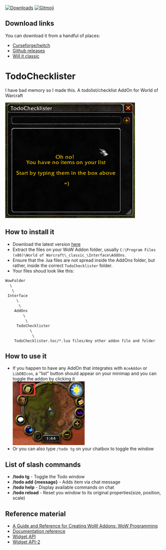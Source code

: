 [![Downloads](http://cf.way2muchnoise.eu/full_341737_downloads.svg)](https://www.curseforge.com/wow/addons/todochecklister)
[![Gitmoji](https://img.shields.io/badge/gitmoji-%20😜%20😍-FFDD67.svg)](https://gitmoji.carloscuesta.me)


## Download links
You can download it from a handful of places:
- [Curseforge/twitch](https://www.curseforge.com/wow/addons/todochecklister/files)
- [Github releases](https://github.com/AssisrMatheus/TodoChecklister/releases)
- [Will it classic](https://willitclassic.com/view/mc8DexxominWFB4i8W1a)

# TodoChecklister
I have bad memory so I made this. A todolist/checklist AddOn for World of Warcraft

![demoGif](./demo.gif)

## How to install it
- Download the latest version [here](https://github.com/AssisrMatheus/TodoChecklister/releases/)
- Extract the files on your WoW Addon folder, usually `C:\Program Files (x86)\World of Warcraft\_classic_\Interface\AddOns`.
- Ensure that the .lua files are not spread inside the AddOns folder, but rather, inside the correct `TodoChecklister` folder.
- Your files shoud look like this:
```
WowFolder
  \
   \
 Interface
     \
      \ 
    AddOns
        \
         \
     TodoChecklister
           \
            \
	TodoChecklister.toc/*.lua files/Any other addon file and folder
```

## How to use it
- If you happen to have any AddOn that integrates with `AceAddon` or `LibDBIcon`, a "list" button should appear on your minimap and you can toggle the addon by clicking it  
	![mapButton](./button.png)
- Or you can also type `/todo tg` on your chatbox to toggle the window

## List of slash commands
- **/todo tg** - Toggle the Todo window
- **/todo add {message}** - Adds item via chat message
- **/todo help** - Display available commands on chat
- **/todo reload** - Reset you window to its original properties(size, position, scale)

## Reference material

- [A Guide and Reference for Creating WoW Addons: WoW Programming](http://garde.sylvanas.free.fr/ressources/Guides/Macros-Addons/Wiley-World.of.Warcraft.Programming.A.Guide.and.Reference.for.Creating.WoW.Addons.pdf)
- [Documentation reference](http://wowprogramming.com/docs.html)
- [Widget API](https://wowwiki.fandom.com/wiki/Widget_API)
- [Widget API-2](https://wow.gamepedia.com/Widget_API)
